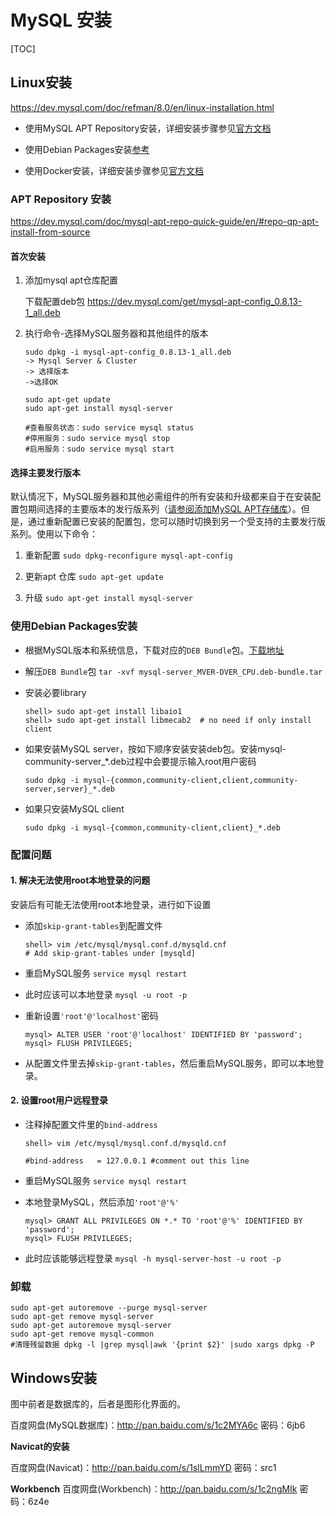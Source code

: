 
# MySQL 安装

[TOC]

## Linux安装

https://dev.mysql.com/doc/refman/8.0/en/linux-installation.html

* 使用MySQL APT Repository安装，详细安装步骤参见[官方文档](https://dev.mysql.com/doc/mysql-apt-repo-quick-guide/en/)

* 使用Debian Packages安装[参考](https://dev.mysql.com/doc/refman/8.0/en/linux-installation-debian.html)

* 使用Docker安装，详细安装步骤参见[官方文档](https://dev.mysql.com/doc/refman/5.7/en/linux-installation-docker.html)

### APT Repository 安装

https://dev.mysql.com/doc/mysql-apt-repo-quick-guide/en/#repo-qp-apt-install-from-source

#### 首次安装

1. 添加mysql apt仓库配置

   下载配置deb包
   https://dev.mysql.com/get/mysql-apt-config_0.8.13-1_all.deb

2. 执行命令-选择MySQL服务器和其他组件的版本

   ``` shell
   sudo dpkg -i mysql-apt-config_0.8.13-1_all.deb
   -> Mysql Server & Cluster
   -> 选择版本
   ->选择OK

   sudo apt-get update
   sudo apt-get install mysql-server

   #查看服务状态：sudo service mysql status
   #停用服务：sudo service mysql stop
   #启用服务：sudo service mysql start
   ```

#### 选择主要发行版本

默认情况下，MySQL服务器和其他必需组件的所有安装和升级都来自于在安装配置包期间选择的主要版本的发行版系列（[请参阅添加MySQL APT存储库](https://dev.mysql.com/doc/mysql-apt-repo-quick-guide/en/#apt-repo-setup)）。但是，通过重新配置已安装的配置包，您可以随时切换到另一个受支持的主要发行版系列。使用以下命令：

1. 重新配置 `sudo dpkg-reconfigure mysql-apt-config`

2. 更新apt 仓库  `sudo apt-get update`

3. 升级  `sudo apt-get install mysql-server`

### 使用Debian Packages安装

* 根据MySQL版本和系统信息，下载对应的`DEB Bundle`包。[下载地址](https://downloads.mysql.com/archives/community/)

* 解压`DEB Bundle`包 `tar -xvf mysql-server_MVER-DVER_CPU.deb-bundle.tar`

* 安装必要library

  ```shell
  shell> sudo apt-get install libaio1
  shell> sudo apt-get install libmecab2  # no need if only install client
  ```

* 如果安装MySQL server，按如下顺序安装安装deb包。安装mysql-community-server_*.deb过程中会要提示输入root用户密码

  `sudo dpkg -i mysql-{common,community-client,client,community-server,server}_*.deb`

* 如果只安装MySQL client

  `sudo dpkg -i mysql-{common,community-client,client}_*.deb`

### 配置问题

#### 1. 解决无法使用root本地登录的问题

安装后有可能无法使用root本地登录，进行如下设置

* 添加`skip-grant-tables`到配置文件

  ```shell
  shell> vim /etc/mysql/mysql.conf.d/mysqld.cnf
  # Add skip-grant-tables under [mysqld]
  ```

* 重启MySQL服务 `service mysql restart`

* 此时应该可以本地登录 `mysql -u root -p`

* 重新设置`'root'@'localhost'`密码

  ```mysql
  mysql> ALTER USER 'root'@'localhost' IDENTIFIED BY 'password';
  mysql> FLUSH PRIVILEGES;
  ```

* 从配置文件里去掉`skip-grant-tables`，然后重启MySQL服务，即可以本地登录。

#### 2. 设置root用户远程登录

* 注释掉配置文件里的`bind-address`

  ```shell
  shell> vim /etc/mysql/mysql.conf.d/mysqld.cnf
  
  #bind-address   = 127.0.0.1 #comment out this line
  ```

* 重启MySQL服务  `service mysql restart`

* 本地登录MySQL，然后添加`'root'@'%'`

    ```mysql
    mysql> GRANT ALL PRIVILEGES ON *.* TO 'root'@'%' IDENTIFIED BY 'password';
    mysql> FLUSH PRIVILEGES;
    ```

* 此时应该能够远程登录 `mysql -h mysql-server-host -u root -p`

### 卸载

  ``` shell
  sudo apt-get autoremove --purge mysql-server
  sudo apt-get remove mysql-server
  sudo apt-get autoremove mysql-server
  sudo apt-get remove mysql-common
  #清理残留数据 dpkg -l |grep mysql|awk '{print $2}' |sudo xargs dpkg -P 
  ```

## Windows安装

图中前者是数据库的，后者是图形化界面的。

百度网盘(MySQL数据库)：http://pan.baidu.com/s/1c2MYA6c 密码：6jb6

**Navicat的安装**

百度网盘(Navicat)：http://pan.baidu.com/s/1slLmmYD 密码：src1

**Workbench**
百度网盘(Workbench)：http://pan.baidu.com/s/1c2ngMIk 密码：6z4e